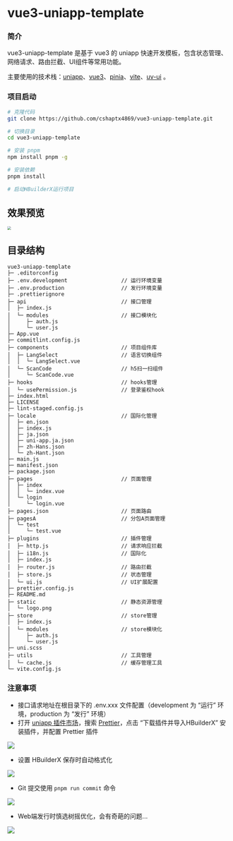 # vue3-uniapp-template

### 简介

vue3-uniapp-template 是基于 vue3 的 uniapp 快速开发模板，包含状态管理、网络请求、路由拦截、UI组件等常用功能。

主要使用的技术栈：[uniapp](https://uniapp.dcloud.net.cn/)、[vue3](https://cn.vuejs.org/)、[pinia](https://pinia.vuejs.org/zh/)、[vite](https://cn.vitejs.dev/)、[uv-ui](https://www.uvui.cn/) 。



### 项目启动

```bash
# 克隆代码
git clone https://github.com/cshaptx4869/vue3-uniapp-template.git

# 切换目录
cd vue3-uniapp-template

# 安装 pnpm
npm install pnpm -g

# 安装依赖
pnpm install

# 启动HBuilderX运行项目
```



## 效果预览
<img src="https://img2024.cnblogs.com/blog/1215492/202404/1215492-20240401100307219-1481721467.png" style="zoom: 50%;" />



## 目录结构
```
vue3-uniapp-template
├─ .editorconfig
├─ .env.development					// 运行环境变量
├─ .env.production					// 发行环境变量
├─ .prettierignore
├─ api								// 接口管理
│  ├─ index.js
│  └─ modules						// 接口模块化
│     ├─ auth.js
│     └─ user.js
├─ App.vue
├─ commitlint.config.js
├─ components						// 项目组件库
│  ├─ LangSelect					// 语言切换组件
│  │  └─ LangSelect.vue
│  └─ ScanCode						// h5扫一扫组件
│     └─ ScanCode.vue
├─ hooks							// hooks管理
│  └─ usePermission.js				// 登录鉴权hook
├─ index.html
├─ LICENSE
├─ lint-staged.config.js
├─ locale							// 国际化管理
│  ├─ en.json
│  ├─ index.js
│  ├─ ja.json
│  ├─ uni-app.ja.json
│  ├─ zh-Hans.json
│  └─ zh-Hant.json
├─ main.js
├─ manifest.json
├─ package.json
├─ pages							// 页面管理
│  ├─ index
│  │  └─ index.vue
│  └─ login
│     └─ login.vue
├─ pages.json						// 页面路由
├─ pagesA							// 分包A页面管理
│  └─ test
│     └─ test.vue
├─ plugins							// 插件管理
│  ├─ http.js						// 请求响应拦截
│  ├─ i18n.js						// 国际化
│  ├─ index.js
│  ├─ router.js						// 路由拦截
│  ├─ store.js						// 状态管理
│  └─ ui.js							// UI扩展配置
├─ prettier.config.js
├─ README.md
├─ static							// 静态资源管理
│  └─ logo.png
├─ store							// store管理
│  ├─ index.js
│  └─ modules						// store模块化
│     ├─ auth.js
│     └─ user.js
├─ uni.scss
├─ utils							// 工具管理
│  └─ cache.js						// 缓存管理工具
└─ vite.config.js
```



### 注意事项

- 接口请求地址在根目录下的 .env.xxx 文件配置（development 为 “运行” 环境，production 为 “发行” 环境）
- 打开 [uniapp 插件市场](https://ext.dcloud.net.cn)，搜索 [Prettier](https://ext.dcloud.net.cn/plugin?name=formator-prettier)，点击 “下载插件并导入HBuilderX” 安装插件，并配置 Prettier 插件

![](https://img2024.cnblogs.com/blog/1215492/202403/1215492-20240321105454228-124948398.png)

- 设置 HBuilderX 保存时自动格式化

![](https://img2024.cnblogs.com/blog/1215492/202403/1215492-20240321105507711-1226718546.png)

- Git 提交使用 `pnpm run commit` 命令

![](https://img2024.cnblogs.com/blog/1215492/202403/1215492-20240321105520195-1987680185.png)

- Web端发行时慎选树摇优化，会有奇葩的问题...

![](https://img2024.cnblogs.com/blog/1215492/202404/1215492-20240401220614263-1710809111.png)
